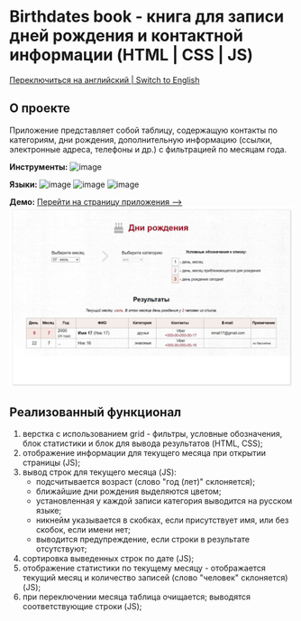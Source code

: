 # Birthdates book - книга для записи дней рождения и контактной информации (HTML | CSS | JS)

[Переключиться на английский | Switch to English](./readme.md)

## О проекте
Приложение представляет собой таблицу, содержащую контакты по категориям, дни рождения, дополнительную информацию (ссылки, электронные адреса, телефоны и др.) с фильтрацией по месяцам года. 

**Инструменты:** 
![image](https://img.shields.io/badge/VSCode-0078D4?style=for-the-badge&logo=visual%20studio%20code&logoColor=white "Visual Studio Code")

**Языки:** 
![image](https://img.shields.io/badge/HTML5-E34F26?style=for-the-badge&logo=html5&logoColor=white "HTML") 
![image](https://img.shields.io/badge/CSS3-1572B6?style=for-the-badge&logo=css3&logoColor=white "CSS") 
![image](https://img.shields.io/badge/JavaScript-323330?style=for-the-badge&logo=javascript&logoColor=F7DF1E "JS") 

**Демо:** [Перейти на страницу приложения -->](https://the-all-spark.github.io/birthdates_book/) 
![screenshot](./assets/screenshot.jpg "Скриншот страницы")

## Реализованный функционал

1. верстка с использованием grid - фильтры, условные обозначения, блок статистики и блок для вывода результатов (HTML, CSS);
2. отображение информации для текущего месяца при открытии страницы (JS);
3. вывод строк для текущего месяца (JS): 
   - подсчитывается возраст (слово "год (лет)" склоняется);
   - ближайшие дни рождения выделяются цветом;
   - установленная у каждой записи категория выводится на русском языке;
   - никнейм указывается в скобках, если присутствует имя, или без скобок, если имени нет;
   - выводится предупреждение, если строки в результате отсутствуют;
4. сортировка выведенных строк по дате (JS);
5. отображение статистики по текущему месяцу - отображается текущий месяц и количество записей (слово "человек" склоняется) (JS);
6. при переключении месяца таблица очищается; выводятся соответствующие строки (JS);


